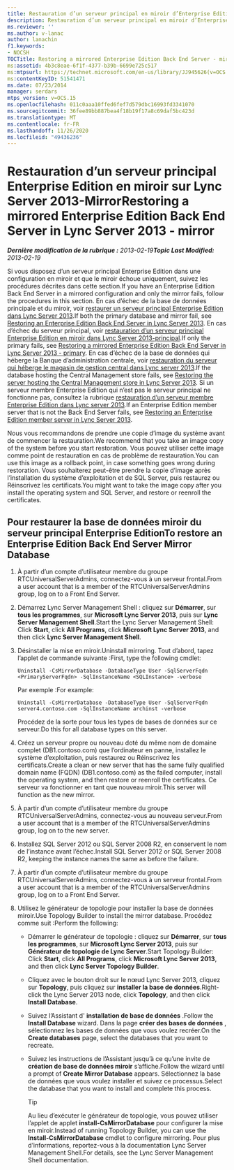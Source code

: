 ```yaml
---
title: Restauration d’un serveur principal en miroir d’Enterprise Edition-miroir
description: Restauration d’un serveur principal en miroir d’Enterprise Edition
ms.reviewer: ''
ms.author: v-lanac
author: lanachin
f1.keywords:
- NOCSH
TOCTitle: Restoring a mirrored Enterprise Edition Back End Server - mirror
ms:assetid: 4b3c8eae-6f1f-4377-b39b-6699e725c517
ms:mtpsurl: https://technet.microsoft.com/en-us/library/JJ945626(v=OCS.15)
ms:contentKeyID: 51541471
ms.date: 07/23/2014
manager: serdars
mtps_version: v=OCS.15
ms.openlocfilehash: 011c0aaa10ffed6fef7d579dbc16993fd3341070
ms.sourcegitcommit: 36fee89bb887bea4f18b19f17a8c69daf5bc423d
ms.translationtype: MT
ms.contentlocale: fr-FR
ms.lasthandoff: 11/26/2020
ms.locfileid: "49436236"
---
```

# <a name="restoring-a-mirrored-enterprise-edition-back-end-server-in-lync-server-2013---mirror"></a><span data-ttu-id="bc95e-103">Restauration d’un serveur principal Enterprise Edition en miroir sur Lync Server 2013-Mirror</span><span class="sxs-lookup"><span data-stu-id="bc95e-103">Restoring a mirrored Enterprise Edition Back End Server in Lync Server 2013 - mirror</span></span>

<div data-xmlns="http://www.w3.org/1999/xhtml">

<div class="topic" data-xmlns="http://www.w3.org/1999/xhtml" data-msxsl="urn:schemas-microsoft-com:xslt" data-cs="https://msdn.microsoft.com/">

<div data-asp="https://msdn2.microsoft.com/asp">



</div>

<div id="mainSection">

<div id="mainBody"><span data-ttu-id="bc95e-104">

<span> </span></span><span class="sxs-lookup"><span data-stu-id="bc95e-104">

<span> </span></span></span>

<span data-ttu-id="bc95e-105">_**Dernière modification de la rubrique :** 2013-02-19_</span><span class="sxs-lookup"><span data-stu-id="bc95e-105">_**Topic Last Modified:** 2013-02-19_</span></span>

<span data-ttu-id="bc95e-106">Si vous disposez d’un serveur principal Enterprise Edition dans une configuration en miroir et que le miroir échoue uniquement, suivez les procédures décrites dans cette section.</span><span class="sxs-lookup"><span data-stu-id="bc95e-106">If you have an Enterprise Edition Back End Server in a mirrored configuration and only the mirror fails, follow the procedures in this section.</span></span> <span data-ttu-id="bc95e-107">En cas d’échec de la base de données principale et du miroir, voir [restaurer un serveur principal Enterprise Edition dans Lync Server 2013](lync-server-2013-restoring-an-enterprise-edition-back-end-server.md).</span><span class="sxs-lookup"><span data-stu-id="bc95e-107">If both the primary database and mirror fail, see [Restoring an Enterprise Edition Back End Server in Lync Server 2013](lync-server-2013-restoring-an-enterprise-edition-back-end-server.md).</span></span> <span data-ttu-id="bc95e-108">En cas d’échec du serveur principal, voir [restauration d’un serveur principal Enterprise Edition en miroir dans Lync Server 2013-principal](lync-server-2013-restoring-a-mirrored-enterprise-edition-back-end-server-primary.md).</span><span class="sxs-lookup"><span data-stu-id="bc95e-108">If only the primary fails, see [Restoring a mirrored Enterprise Edition Back End Server in Lync Server 2013 - primary](lync-server-2013-restoring-a-mirrored-enterprise-edition-back-end-server-primary.md).</span></span> <span data-ttu-id="bc95e-109">En cas d’échec de la base de données qui héberge la Banque d’administration centrale, voir [restauration du serveur qui héberge le magasin de gestion central dans Lync server 2013](lync-server-2013-restoring-the-server-hosting-the-central-management-store.md).</span><span class="sxs-lookup"><span data-stu-id="bc95e-109">If the database hosting the Central Management store fails, see [Restoring the server hosting the Central Management store in Lync Server 2013](lync-server-2013-restoring-the-server-hosting-the-central-management-store.md).</span></span> <span data-ttu-id="bc95e-110">Si un serveur membre Enterprise Edition qui n’est pas le serveur principal ne fonctionne pas, consultez la rubrique [restauration d’un serveur membre Enterprise Edition dans Lync server 2013](lync-server-2013-restoring-an-enterprise-edition-member-server.md).</span><span class="sxs-lookup"><span data-stu-id="bc95e-110">If an Enterprise Edition member server that is not the Back End Server fails, see [Restoring an Enterprise Edition member server in Lync Server 2013](lync-server-2013-restoring-an-enterprise-edition-member-server.md).</span></span>

<span data-ttu-id="bc95e-111">Nous vous recommandons de prendre une copie d’image du système avant de commencer la restauration.</span><span class="sxs-lookup"><span data-stu-id="bc95e-111">We recommend that you take an image copy of the system before you start restoration.</span></span> <span data-ttu-id="bc95e-112">Vous pouvez utiliser cette image comme point de restauration en cas de problème de restauration.</span><span class="sxs-lookup"><span data-stu-id="bc95e-112">You can use this image as a rollback point, in case something goes wrong during restoration.</span></span> <span data-ttu-id="bc95e-113">Vous souhaiterez peut-être prendre la copie d’image après l’installation du système d’exploitation et de SQL Server, puis restaurez ou Réinscrivez les certificats.</span><span class="sxs-lookup"><span data-stu-id="bc95e-113">You might want to take the image copy after you install the operating system and SQL Server, and restore or reenroll the certificates.</span></span>

<div>

## <a name="to-restore-an-enterprise-edition-back-end-server-mirror-database"></a><span data-ttu-id="bc95e-114">Pour restaurer la base de données miroir du serveur principal Enterprise Edition</span><span class="sxs-lookup"><span data-stu-id="bc95e-114">To restore an Enterprise Edition Back End Server Mirror Database</span></span>

1.  <span data-ttu-id="bc95e-115">À partir d’un compte d’utilisateur membre du groupe RTCUniversalServerAdmins, connectez-vous à un serveur frontal.</span><span class="sxs-lookup"><span data-stu-id="bc95e-115">From a user account that is a member of the RTCUniversalServerAdmins group, log on to a Front End Server.</span></span>

2.  <span data-ttu-id="bc95e-116">Démarrez Lync Server Management Shell : cliquez sur **Démarrer**, sur **tous les programmes**, sur **Microsoft Lync Server 2013**, puis sur **Lync Server Management Shell**.</span><span class="sxs-lookup"><span data-stu-id="bc95e-116">Start the Lync Server Management Shell: Click **Start**, click **All Programs**, click **Microsoft Lync Server 2013**, and then click **Lync Server Management Shell**.</span></span>

3.  <span data-ttu-id="bc95e-117">Désinstaller la mise en miroir.</span><span class="sxs-lookup"><span data-stu-id="bc95e-117">Uninstall mirroring.</span></span> <span data-ttu-id="bc95e-118">Tout d’abord, tapez l’applet de commande suivante :</span><span class="sxs-lookup"><span data-stu-id="bc95e-118">First, type the following cmdlet:</span></span>
    
        Uninstall -CsMirrorDatabase -DatabaseType User -SqlServerFqdn <PrimaryServerFqdn> -SqlInstanceName <SQLInstance> -verbose
    
    <span data-ttu-id="bc95e-119">Par exemple :</span><span class="sxs-lookup"><span data-stu-id="bc95e-119">For example:</span></span>
    
        Uninstall -CsMirrorDatabase -DatabaseType User -SqlServerFqdn server4.contoso.com -SqlInstanceName archinst -verbose
    
    <span data-ttu-id="bc95e-120">Procédez de la sorte pour tous les types de bases de données sur ce serveur.</span><span class="sxs-lookup"><span data-stu-id="bc95e-120">Do this for all database types on this server.</span></span>

4.  <span data-ttu-id="bc95e-121">Créez un serveur propre ou nouveau doté du même nom de domaine complet (DB1.contoso.com) que l’ordinateur en panne, installez le système d’exploitation, puis restaurez ou Réinscrivez les certificats.</span><span class="sxs-lookup"><span data-stu-id="bc95e-121">Create a clean or new server that has the same fully qualified domain name (FQDN) (DB1.contoso.com) as the failed computer, install the operating system, and then restore or reenroll the certificates.</span></span> <span data-ttu-id="bc95e-122">Ce serveur va fonctionner en tant que nouveau miroir.</span><span class="sxs-lookup"><span data-stu-id="bc95e-122">This server will function as the new mirror.</span></span>

5.  <span data-ttu-id="bc95e-123">À partir d’un compte d’utilisateur membre du groupe RTCUniversalServerAdmins, connectez-vous au nouveau serveur.</span><span class="sxs-lookup"><span data-stu-id="bc95e-123">From a user account that is a member of the RTCUniversalServerAdmins group, log on to the new server.</span></span>

6.  <span data-ttu-id="bc95e-124">Installez SQL Server 2012 ou SQL Server 2008 R2, en conservent le nom de l’instance avant l’échec.</span><span class="sxs-lookup"><span data-stu-id="bc95e-124">Install SQL Server 2012 or SQL Server 2008 R2, keeping the instance names the same as before the failure.</span></span>

7.  <span data-ttu-id="bc95e-125">À partir d’un compte d’utilisateur membre du groupe RTCUniversalServerAdmins, connectez-vous à un serveur frontal.</span><span class="sxs-lookup"><span data-stu-id="bc95e-125">From a user account that is a member of the RTCUniversalServerAdmins group, log on to a Front End Server.</span></span>

8.  <span data-ttu-id="bc95e-126">Utilisez le générateur de topologie pour installer la base de données miroir.</span><span class="sxs-lookup"><span data-stu-id="bc95e-126">Use Topology Builder to install the mirror database.</span></span> <span data-ttu-id="bc95e-127">Procédez comme suit :</span><span class="sxs-lookup"><span data-stu-id="bc95e-127">Perform the following:</span></span>
    
      - <span data-ttu-id="bc95e-128">Démarrer le générateur de topologie : cliquez sur **Démarrer**, sur **tous les programmes**, sur **Microsoft Lync Server 2013**, puis sur **Générateur de topologie de Lync Server**.</span><span class="sxs-lookup"><span data-stu-id="bc95e-128">Start Topology Builder: Click **Start**, click **All Programs**, click **Microsoft Lync Server 2013**, and then click **Lync Server Topology Builder**.</span></span>
    
      - <span data-ttu-id="bc95e-129">Cliquez avec le bouton droit sur le nœud Lync Server 2013, cliquez sur **Topology**, puis cliquez sur **installer la base de données**.</span><span class="sxs-lookup"><span data-stu-id="bc95e-129">Right-click the Lync Server 2013 node, click **Topology**, and then click **Install Database**.</span></span>
    
      - <span data-ttu-id="bc95e-130">Suivez l’Assistant d' **installation de base de données** .</span><span class="sxs-lookup"><span data-stu-id="bc95e-130">Follow the **Install Database** wizard.</span></span> <span data-ttu-id="bc95e-131">Dans la page **créer des bases de données** , sélectionnez les bases de données que vous voulez recréer.</span><span class="sxs-lookup"><span data-stu-id="bc95e-131">On the **Create databases** page, select the databases that you want to recreate.</span></span>
    
      - <span data-ttu-id="bc95e-132">Suivez les instructions de l’Assistant jusqu’à ce qu’une invite de **création de base de données miroir** s’affiche.</span><span class="sxs-lookup"><span data-stu-id="bc95e-132">Follow the wizard until a prompt of **Create Mirror Database** appears.</span></span> <span data-ttu-id="bc95e-133">Sélectionnez la base de données que vous voulez installer et suivez ce processus.</span><span class="sxs-lookup"><span data-stu-id="bc95e-133">Select the database that you want to install and complete this process.</span></span>
        
        <div>
        

        > [!TIP]
        > <span data-ttu-id="bc95e-134">Au lieu d’exécuter le générateur de topologie, vous pouvez utiliser l’applet de applet <STRONG>install-CsMirrorDatabase</STRONG> pour configurer la mise en miroir.</span><span class="sxs-lookup"><span data-stu-id="bc95e-134">Instead of running Topology Builder, you can use the <STRONG>Install-CsMirrorDatabase</STRONG> cmdlet to configure mirroring.</span></span> <span data-ttu-id="bc95e-135">Pour plus d’informations, reportez-vous à la documentation Lync Server Management Shell.</span><span class="sxs-lookup"><span data-stu-id="bc95e-135">For details, see the Lync Server Management Shell documentation.</span></span>

        
        <span data-ttu-id="bc95e-136"></div>

</div>

</div>

<span> </span>

</div>

</div>

</span><span class="sxs-lookup"><span data-stu-id="bc95e-136"></div>

</div>

</div>

<span> </span>

</div>

</div>

</span></span></div>


